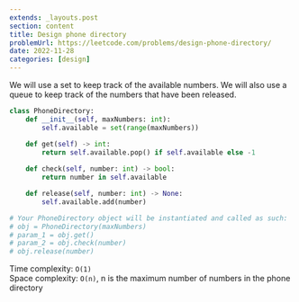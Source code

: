 ```yaml
---
extends: _layouts.post
section: content
title: Design phone directory
problemUrl: https://leetcode.com/problems/design-phone-directory/
date: 2022-11-28
categories: [design]
---
```


We will use a set to keep track of the available numbers. We will also use a queue to keep track of the numbers that have been released.

```python
class PhoneDirectory:
    def __init__(self, maxNumbers: int):
        self.available = set(range(maxNumbers))

    def get(self) -> int:
        return self.available.pop() if self.available else -1
        
    def check(self, number: int) -> bool:
        return number in self.available

    def release(self, number: int) -> None:
        self.available.add(number)

# Your PhoneDirectory object will be instantiated and called as such:
# obj = PhoneDirectory(maxNumbers)
# param_1 = obj.get()
# param_2 = obj.check(number)
# obj.release(number)
```

Time complexity: `O(1)` <br/>
Space complexity: `O(n)`, n is the maximum number of numbers in the phone directory